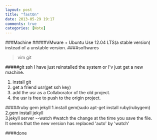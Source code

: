 ```yaml
---
layout: post
title: "fastOn"
date: 2013-05-29 19:17
comments: true
categories: [Note]
---
```

###Machine
#####VMware + Ubuntu 
Use 12.04 LTS(a stable version) instead of a unstable version.
####softwares
>vim
>git
>
#####git ssh
I have just reinstalled the system or I'v just get a new machine.
1. install git
2. get a friend usr(get ssh key)
3. add the usr as a Collaborator of the old project.
4. the usr is free to push to the origin project.    

#####ruby gem jekyll
1.install gem(sudo apt-get install ruby/rubygem)
2.gem install jekyll   
3.jekyll server --watch  #watch the change at the time you save the file.   
It seems that the new version has replaced 'auto' by 'watch'

####done
